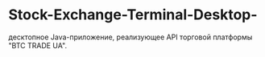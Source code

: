# Stock-Exchange-Terminal-Desktop-
десктопное Java-приложение, реализующее API торговой платформы "BTC TRADE UA".
